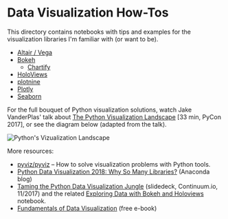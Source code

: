 # Data Visualization How-Tos

This directory contains notebooks with tips and examples
for the visualization libraries I'm familiar with (or want to be).

* [Altair / Vega](https://nbviewer.jupyter.org/github/jhermann/jupyter-by-example/blob/master/visualization/altair.ipynb)
* [Bokeh](https://nbviewer.jupyter.org/github/jhermann/jupyter-by-example/blob/master/visualization/bokeh.ipynb)
  * [Chartify](https://nbviewer.jupyter.org/github/jhermann/jupyter-by-example/blob/master/visualization/chartify.ipynb)
* [HoloViews](https://nbviewer.jupyter.org/github/jhermann/jupyter-by-example/blob/master/visualization/holoviews.ipynb)
* [plotnine](https://nbviewer.jupyter.org/github/jhermann/jupyter-by-example/blob/master/visualization/plotnine.ipynb)
* [Plotly](https://nbviewer.jupyter.org/github/jhermann/jupyter-by-example/blob/master/visualization/plotly.ipynb)
* [Seaborn](https://nbviewer.jupyter.org/github/jhermann/jupyter-by-example/blob/master/visualization/seaborn.ipynb)


For the full bouquet of Python visualization solutions,
watch Jake VanderPlas' talk about
[The Python Visualization Landscape](https://youtu.be/FytuB8nFHPQ) [33 min, PyCon 2017],
or see the diagram below (adapted from the talk).

![Python's Vizualization Landscape](https://www.anaconda.com/wp-content/uploads/2018/11/PythonVisLandscape-768x561.jpg)


More resources:

* [pyviz/pyviz](https://github.com/pyviz/pyviz) – How to solve visualization problems with Python tools.
* [Python Data Visualization 2018: Why So Many Libraries?](https://www.anaconda.com/python-data-visualization-2018-why-so-many-libraries/) (Anaconda blog)
* [Taming the Python Data Visualization Jungle](https://www.slideshare.net/continuumio/taming-the-python-data-visualization-jungle) (slidedeck, Continuum.io, 11/2017) and the related [Exploring Data with Bokeh and Holoviews](https://anaconda.org/jbednar/exploring_data/notebook) notebook.
* [Fundamentals of Data Visualization](https://serialmentor.com/dataviz/) (free e-book)
